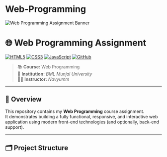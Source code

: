 # Web-Programming

![Web Programming Assignment Banner](assets/banner.png)

# 🌐 Web Programming Assignment

[![HTML5](https://img.shields.io/badge/HTML5-orange?logo=html5&logoColor=white)]()
[![CSS3](https://img.shields.io/badge/CSS3-blue?logo=css3&logoColor=white)]()
[![JavaScript](https://img.shields.io/badge/JavaScript-yellow?logo=javascript&logoColor=black)]()
[![GitHub](https://img.shields.io/badge/GitHub-100000?logo=github&logoColor=white)]()

> 📚 **Course:** Web Programming  
> 🏫 **Institution:** *BML Munjal University*  
> 👨‍🏫 **Instructor:** *Navyumm*

---

## 📌 Overview

This repository contains my **Web Programming** course assignment.  
It demonstrates building a fully functional, responsive, and interactive web application using modern front-end technologies (and optionally, back-end support).

---

## 🗂 Project Structure
